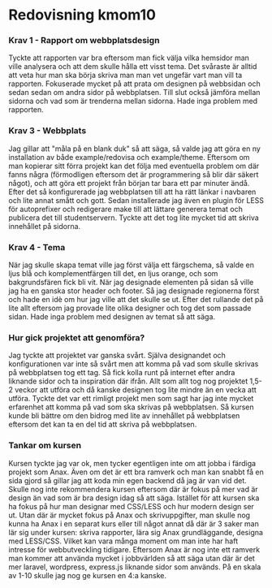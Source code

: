 ---
---
Redovisning kmom10
=========================

### Krav 1 - Rapport om webbplatsdesign

Tyckte att rapporten var bra eftersom man fick välja vilka hemsidor man ville analysera och att dem skulle hålla ett visst tema.
Det svåraste är alltid att veta hur man ska börja skriva man man vet ungefär vart man vill ta rapporten.
Fokuserade mycket på att prata om designen på webbsidan och sedan sedan om andra sidor på webbplatsen.
Till slut också jämföra mellan sidorna och vad som är trenderna mellan sidorna.
Hade inga problem med rapporten.


### Krav 3 - Webbplats

Jag gillar att "måla på en blank duk" så att säga, så valde jag att göra en ny installation av både example/redovisa och example/theme.
Eftersom om man kopierar sitt förra projekt kan det följa med eventuella problem om där fanns några (förmodligen eftersom det är programmering så blir där säkert något), och att göra ett projekt från början tar bara ett par minuter ändå.
Efter det så konfigurerade jag webbplatsen till att ha rätt länkar i navbaren och lite annat smått och gott.
Sedan installerade jag även en plugin för LESS för autoprefixer och redigerare make till att lättare generera temat och publicera det till studentservern.
Tyckte att det tog lite mycket tid att skriva innehållet på sidorna.


### Krav 4 - Tema

När jag skulle skapa temat ville jag först välja ett färgschema, så valde en ljus blå och komplementfärgen till det, en ljus orange, och som bakgrundsfären fick bli vit.
När jag designade elementen på sidan så ville jag ha en ganska stor header och footer.
Så jag designade regionerna först och hade en idè om hur jag ville att det skulle se ut.
Efter det rullande det på lite allt eftersom jag provade lite olika designer och tog det som passade sidan.
Hade inga problem med designen av temat så att säga.


### Hur gick projektet att genomföra?

Jag tyckte att projektet var ganska svårt.
Själva designandet och konfigurationen var inte så svårt men att komma på vad som skulle skrivas på webbplatsen tog ett tag.
Så fick kolla runt på internet efter andra liknande sidor och ta inspiration där ifrån.
Allt som allt tog nog projektet 1,5-2 veckor att utföra och då kanske designen tog lite mindre än en vecka att utföra.
Tyckte det var ett rimligt projekt men som sagt har jag inte mycket erfarenhet att komma på vad som ska skrivas på webbplatsen.
Så kursen kunde bli bättre om den bidrog med lite av innehållet på webbplatsen eftersom det kan ta en del tid att skriva på webbplatsen.


### Tankar om kursen

Kursen tyckte jag var ok, men tycker egentligen inte om att jobba i färdiga projekt som Anax.
Även om det är ett bra ramverk och man kan snabbt få en sida gjord så gillar jag att koda min egen backend då jag är van vid det.
Skulle nog inte rekommendera kursen eftersom där är fokus på mer vad är design än vad som är bra design idag så att säga.
Istället för att kursen ska ha fokus på hur man designar med CSS/LESS och hur modern design ser ut.
Utan där är mycket fokus på Anax och skrivuppgifter, man skulle nog kunna ha Anax i en separat kurs eller till något annat då där är 3 saker man lär sig under kursen: skriva rapporter, lära sig Anax grundläggande, designa med LESS/CSS.
Vilket kan vara många moment om man inte har haft intresse för webbutveckling tidigare.
Eftersom Anax är nog inte ett ramverk man kommer att använda mycket i jobbvärlden så att säga utan där är det mer laravel, wordpress, express.js liknande sidor som används.
På en skala av 1-10 skulle jag nog ge kursen en 4:a kanske.


<!--
På din redovisningssida, skriv följande:

1.1 För varje krav du implementerat, dvs 1-6, skriver du ett textstycke om ca 5-10 meningar där du beskriver vad du gjort och hur du tänkt. Poängsättningen tar sin start i din text så se till att skriva väl för att undvika poängavdrag. Missar du att skriva/dokumentera din lösning så blir det 0 poäng. Du kan inte komplettera en inlämning för att få högre betyg.

1.2 Skriv ett allmänt stycke om hur projektet gick att genomföra. Problem/lösningar/strul/enkelt/svårt/snabbt/lång tid, etc. Var projektet lätt eller svårt? Tog det lång tid? Vad var svårt och vad gick lätt? Var det ett bra och rimligt projekt för denna kursen?

1.3 Avsluta med ett sista stycke med dina tankar om kursen och vad du anser om materialet och handledningen (ca 5-10 meningar). Ge feedback till lärarna och förslå eventuella förbättringsförslag till kommande kurstillfällen. Är du nöjd/missnöjd? Kommer du att rekommendera kursen till dina vänner/kollegor? På en skala 1-10, vilket betyg ger du kursen?

Tagga din me/redovisa i v10.0.0 och publicera på GitHub.

Ta en kopia av texten på din redovisningssida och kopiera in den på läroplattformen i redovisningen. Glöm inte länka till din me-sida och projektet.

Publicera på studentservern.
-->
